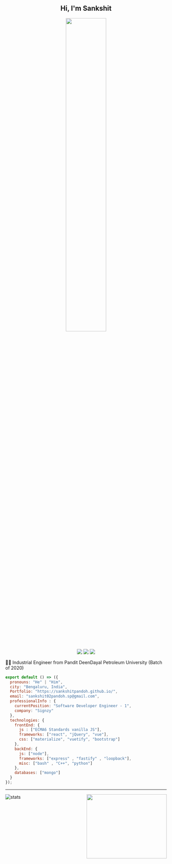 <h2 align="center"> Hi, I'm Sankshit <br/> </h2> 

<p align="center"><img width=50% src="https://wompampsupport.azureedge.net/fetchimage?siteId=7575&v=2&jpgQuality=100&width=700&url=https%3A%2F%2Fi.kym-cdn.com%2Fentries%2Ficons%2Ffacebook%2F000%2F021%2F807%2Fig9OoyenpxqdCQyABmOQBZDI0duHk2QZZmWg2Hxd4ro.jpg"></p>

<p align="center">
  <a href="https://twitter.com/ByPandoh/"><img src="https://img.shields.io/badge/-Twitter-222222?style=flat-square&logo=twitter&logoColor=white&link=https://twitter.com/ByPandoh/"></a>
  <a href="https://www.linkedin.com/in/sankshit-pandoh/"><img src="https://img.shields.io/badge/-LinkedIn-222222?style=flat-square&logo=Linkedin&logoColor=white&link=https://www.linkedin.com/in/sankshit-pandoh/"></a>
  <a href="mailto:sankshit02pandoh.sp@gmail.com"><img src="https://img.shields.io/badge/-Gmail-222222?style=flat-square&logo=Gmail&logoColor=white&link=mailto:sankshit02pandoh.sp@gmail.com"></a>
</p>



👨‍🎓 Industrial Engineer from Pandit DeenDayal Petroleum University (Batch of 2020) 

```js
export default () => ({
  pronouns: "He" | "Him",
  city: "Bengaluru, India",
  Portfolio: "https://sankshitpandoh.github.io/",
  email: "sankshit02pandoh.sp@gmail.com",
  professionalInfo : {
    currentPosition: "Software Developer Engineer - 1",
    company: "Signzy"
  },
  technologies: {
    frontEnd: {
      js : ["ECMA6 Standards vanilla JS"],
      frameworks: ["react", "jQuery", "vue"],
      css: ["materialize", "vuetify", "bootstrap"]
    },
    backEnd: {
      js: ["node"],
      frameworks: ["express" , "fastify" , "loopback"],
      misc: ["bash" , "C++", "python"]
    },
    databases: ["mongo"]
  }
});
```

---
<p align ="left">
<img alt="stats" src="https://github-readme-stats.vercel.app/api?username=sankshitpandoh&show_icons=true&title_color=00ffff&text_color=33ff33&bg_color=333333&icon_color=ffff4d")
</p>

<img align='right' src='https://media1.tenor.com/images/763645168fe913c18e4d52385e91cccc/tenor.gif?itemid=11550101' height = "200" width="250">
